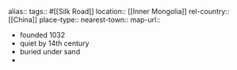 alias::
tags:: #[[Silk Road]]
location:: [[Inner Mongolia]]
rel-country:: [[China]]
place-type::
nearest-town::
map-url::

- founded 1032
- quiet by 14th century
- buried under sand
-
